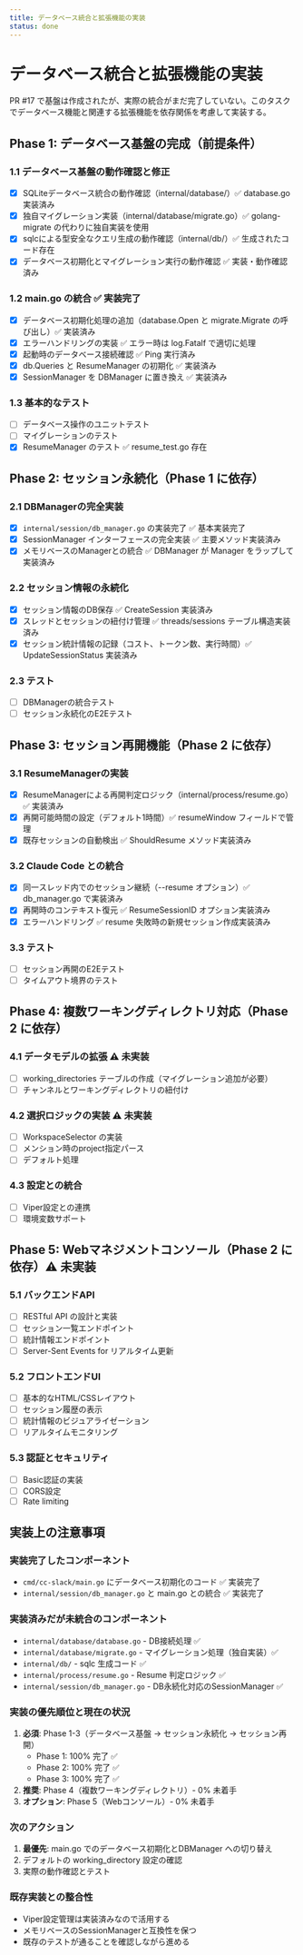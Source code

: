 ```yaml
---
title: データベース統合と拡張機能の実装
status: done
---
```


# データベース統合と拡張機能の実装

PR #17 で基盤は作成されたが、実際の統合がまだ完了していない。このタスクでデータベース機能と関連する拡張機能を依存関係を考慮して実装する。

## Phase 1: データベース基盤の完成（前提条件）

### 1.1 データベース基盤の動作確認と修正
- [x] SQLiteデータベース統合の動作確認（internal/database/）✅ database.go 実装済み
- [x] 独自マイグレーション実装（internal/database/migrate.go）✅ golang-migrate の代わりに独自実装を使用
- [x] sqlcによる型安全なクエリ生成の動作確認（internal/db/）✅ 生成されたコード存在
- [x] データベース初期化とマイグレーション実行の動作確認 ✅ 実装・動作確認済み

### 1.2 main.go の統合 ✅ 実装完了
- [x] データベース初期化処理の追加（database.Open と migrate.Migrate の呼び出し）✅ 実装済み
- [x] エラーハンドリングの実装 ✅ エラー時は log.Fatalf で適切に処理
- [x] 起動時のデータベース接続確認 ✅ Ping 実行済み
- [x] db.Queries と ResumeManager の初期化 ✅ 実装済み
- [x] SessionManager を DBManager に置き換え ✅ 実装済み

### 1.3 基本的なテスト
- [ ] データベース操作のユニットテスト
- [ ] マイグレーションのテスト
- [x] ResumeManager のテスト ✅ resume_test.go 存在

## Phase 2: セッション永続化（Phase 1 に依存）

### 2.1 DBManagerの完全実装
- [x] `internal/session/db_manager.go` の実装完了 ✅ 基本実装完了
- [x] SessionManager インターフェースの完全実装 ✅ 主要メソッド実装済み
- [x] メモリベースのManagerとの統合 ✅ DBManager が Manager をラップして実装済み

### 2.2 セッション情報の永続化
- [x] セッション情報のDB保存 ✅ CreateSession 実装済み
- [x] スレッドとセッションの紐付け管理 ✅ threads/sessions テーブル構造実装済み
- [x] セッション統計情報の記録（コスト、トークン数、実行時間）✅ UpdateSessionStatus 実装済み

### 2.3 テスト
- [ ] DBManagerの統合テスト
- [ ] セッション永続化のE2Eテスト

## Phase 3: セッション再開機能（Phase 2 に依存）

### 3.1 ResumeManagerの実装
- [x] ResumeManagerによる再開判定ロジック（internal/process/resume.go）✅ 実装済み
- [x] 再開可能時間の設定（デフォルト1時間）✅ resumeWindow フィールドで管理
- [x] 既存セッションの自動検出 ✅ ShouldResume メソッド実装済み

### 3.2 Claude Code との統合
- [x] 同一スレッド内でのセッション継続（--resume オプション）✅ db_manager.go で実装済み
- [x] 再開時のコンテキスト復元 ✅ ResumeSessionID オプション実装済み
- [x] エラーハンドリング ✅ resume 失敗時の新規セッション作成実装済み

### 3.3 テスト
- [ ] セッション再開のE2Eテスト
- [ ] タイムアウト境界のテスト

## Phase 4: 複数ワーキングディレクトリ対応（Phase 2 に依存）

### 4.1 データモデルの拡張 ⚠️ 未実装
- [ ] working_directories テーブルの作成（マイグレーション追加が必要）
- [ ] チャンネルとワーキングディレクトリの紐付け

### 4.2 選択ロジックの実装 ⚠️ 未実装
- [ ] WorkspaceSelector の実装
- [ ] メンション時のproject指定パース
- [ ] デフォルト処理

### 4.3 設定との統合
- [ ] Viper設定との連携
- [ ] 環境変数サポート

## Phase 5: Webマネジメントコンソール（Phase 2 に依存）⚠️ 未実装

### 5.1 バックエンドAPI
- [ ] RESTful API の設計と実装
- [ ] セッション一覧エンドポイント
- [ ] 統計情報エンドポイント
- [ ] Server-Sent Events for リアルタイム更新

### 5.2 フロントエンドUI
- [ ] 基本的なHTML/CSSレイアウト
- [ ] セッション履歴の表示
- [ ] 統計情報のビジュアライゼーション
- [ ] リアルタイムモニタリング

### 5.3 認証とセキュリティ
- [ ] Basic認証の実装
- [ ] CORS設定
- [ ] Rate limiting

## 実装上の注意事項

### 実装完了したコンポーネント
- `cmd/cc-slack/main.go` にデータベース初期化のコード ✅ 実装完了
- `internal/session/db_manager.go` と main.go との統合 ✅ 実装完了

### 実装済みだが未統合のコンポーネント
- `internal/database/database.go` - DB接続処理 ✅
- `internal/database/migrate.go` - マイグレーション処理（独自実装）✅
- `internal/db/` - sqlc 生成コード ✅
- `internal/process/resume.go` - Resume 判定ロジック ✅
- `internal/session/db_manager.go` - DB永続化対応のSessionManager ✅

### 実装の優先順位と現在の状況
1. **必須**: Phase 1-3（データベース基盤 → セッション永続化 → セッション再開）
   - Phase 1: 100% 完了 ✅
   - Phase 2: 100% 完了 ✅
   - Phase 3: 100% 完了 ✅
2. **推奨**: Phase 4（複数ワーキングディレクトリ）- 0% 未着手
3. **オプション**: Phase 5（Webコンソール）- 0% 未着手

### 次のアクション
1. **最優先**: main.go でのデータベース初期化とDBManager への切り替え
2. デフォルトの working_directory 設定の確認
3. 実際の動作確認とテスト

### 既存実装との整合性
- Viper設定管理は実装済みなので活用する
- メモリベースのSessionManagerと互換性を保つ
- 既存のテストが通ることを確認しながら進める